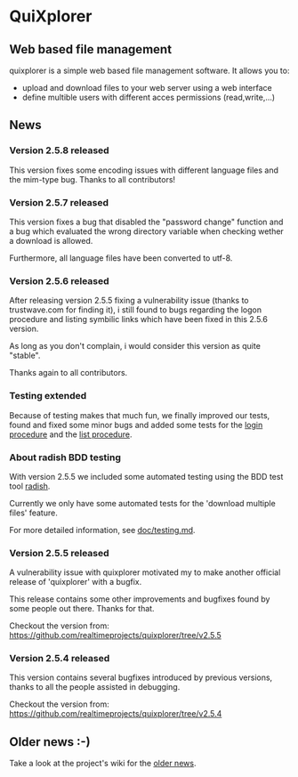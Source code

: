 # QuiXplorer 

## Web based file management

quixplorer is a simple web based file management software. It allows you to:

- upload and download files to your web server using a web interface
- define multible users with different acces permissions (read,write,...)

## News

### Version 2.5.8 released

This version fixes some encoding issues with different language files and the
mim-type bug. Thanks to all contributors!

### Version 2.5.7 released

This version fixes a bug that disabled the "password change" function and a bug
which evaluated the wrong directory variable when checking wether a download
is allowed.

Furthermore, all language files have been converted to utf-8.

### Version 2.5.6 released

After releasing version 2.5.5 fixing a vulnerability issue (thanks to
trustwave.com for finding it), i still found to bugs regarding the
logon procedure and listing symbilic links which have been fixed in this 2.5.6
version.

As long as you don't complain, i would consider this version as
quite "stable".

Thanks again to all contributors.

### Testing extended

Because of testing makes that much fun, we finally improved our tests,
found and fixed some minor bugs and added some tests for the
[login procedure](test/features/system/004-login2.feature) and the
[list procedure](test/features/system/005-list.feature).

### About radish BDD testing

With version 2.5.5 we included some automated testing
using the BDD test tool [radish](https://github.com/timofurrer/radish/).

Currently we only have some automated tests for the 'download multiple files' feature.

For more detailed information, see [doc/testing.md](doc/testing.md).

### Version 2.5.5 released

A vulnerability issue with quixplorer motivated my to make
another official release of 'quixplorer' with a bugfix.

This release contains some other improvements and bugfixes found
by some people out there. Thanks for that.

Checkout the version from: https://github.com/realtimeprojects/quixplorer/tree/v2.5.5

### Version 2.5.4 released

This version contains several bugfixes introduced by previous versions,
thanks to all the people assisted in debugging.

Checkout the version from: https://github.com/realtimeprojects/quixplorer/tree/v2.5.4

## Older news :-)

Take a look at the project's wiki for the [older news](https://github.com/realtimeprojects/quixplorer/wiki/News "quixplorer news").
